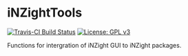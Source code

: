 # iNZightTools
[![Travis-CI Build Status](https://travis-ci.org/iNZightVIT/iNZightTools.svg?branch=master)](https://travis-ci.org/iNZightVIT/iNZightTools)
[![License: GPL v3](https://img.shields.io/badge/License-GPL%20v3-blue.svg)](http://www.gnu.org/licenses/gpl-3.0)


Functions for intergration of iNZight GUI to iNZight packages.
